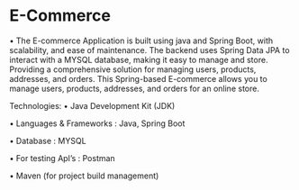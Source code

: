 # E-Commerce
•	The E-commerce Application is built using java and Spring Boot, with scalability, and ease of maintenance. The backend uses Spring Data JPA to interact with a MYSQL database, making it easy to manage and store. Providing a comprehensive solution for managing users, products, addresses, and orders. This Spring-based E-commerce allows you to manage users, products, addresses, and orders for an online store.

Technologies:
•	Java Development Kit (JDK)

•	Languages & Frameworks : Java, Spring Boot

•	Database : MYSQL

•	For testing ApI’s : Postman

•	Maven (for project build management)
